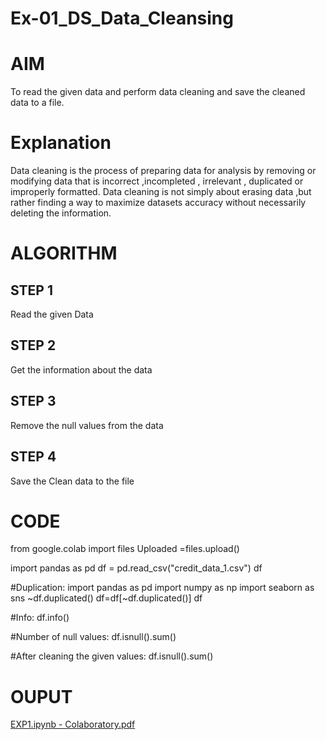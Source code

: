 # Ex-01_DS_Data_Cleansing
# AIM
To read the given data and perform data cleaning and save the cleaned data to a file.

# Explanation
Data cleaning is the process of preparing data for analysis by removing or modifying data that is incorrect ,incompleted , irrelevant , duplicated or improperly formatted. Data cleaning is not simply about erasing data ,but rather finding a way to maximize datasets accuracy without necessarily deleting the information.

# ALGORITHM
## STEP 1
Read the given Data

## STEP 2
Get the information about the data

## STEP 3
Remove the null values from the data

## STEP 4
Save the Clean data to the file

# CODE
from google.colab import files
Uploaded =files.upload()

import pandas as pd
df = pd.read_csv("credit_data_1.csv")
df


#Duplication:
import pandas as pd
import numpy as np
import seaborn as sns
~df.duplicated()
df=df[~df.duplicated()]
df


#Info:
df.info()


#Number of null values:
df.isnull().sum()


#After cleaning the given values:
df.isnull().sum()

# OUPUT
[EXP1.ipynb - Colaboratory.pdf](https://github.com/jawahar107/Ex-01-Data-Cleaning/files/11068515/EXP1.ipynb.-.Colaboratory.pdf)

